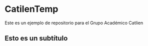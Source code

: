 # CatilenTemp
Este es un ejemplo de repositorio para el Grupo Académico Catlien
## Esto es  un subtítulo
